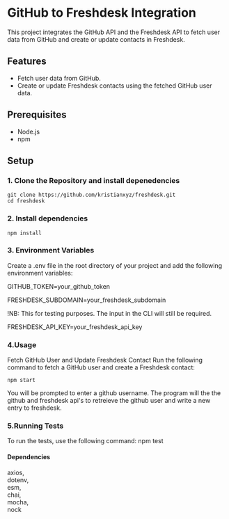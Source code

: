 # GitHub to Freshdesk Integration

This project integrates the GitHub API and the Freshdesk API to fetch user data from GitHub and create or update contacts in Freshdesk.

## Features

- Fetch user data from GitHub.
- Create or update Freshdesk contacts using the fetched GitHub user data.

## Prerequisites

- Node.js
- npm

## Setup

### 1. Clone the Repository and install depenedencies

    git clone https://github.com/kristianxyz/freshdesk.git
    cd freshdesk

### 2. Install dependencies

    npm install

### 3. Environment Variables

Create a .env file in the root directory of your project and add the following environment variables:

GITHUB_TOKEN=your_github_token

FRESHDESK_SUBDOMAIN=your_freshdesk_subdomain

!NB: This for testing purposes. The input in the CLI will still be required.

FRESHDESK_API_KEY=your_freshdesk_api_key

### 4.Usage

Fetch GitHub User and Update Freshdesk Contact
Run the following command to fetch a GitHub user and create a Freshdesk contact:

    npm start

You will be prompted to enter a github username. The program will the the github and freshdesk api's to retreieve the github user and write a new entry to freshdesk.

### 5.Running Tests

To run the tests, use the following command:
npm test

#### Dependencies

axios,  
dotenv,  
esm,  
chai,  
mocha,  
nock
